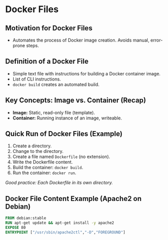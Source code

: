 # Docker Files

## Motivation for Docker Files

*   Automates the process of Docker image creation. Avoids manual, error-prone steps.

## Definition of a Docker File

*   Simple text file with instructions for building a Docker container image.
*   List of CLI instructions.
*   `docker build` creates an automated build.

## Key Concepts: Image vs. Container (Recap)

*   **Image:** Static, read-only file (template).
*   **Container:** Running instance of an image, writeable.

## Quick Run of Docker Files (Example)

1.  Create a directory.
2.  Change to the directory.
3.  Create a file named `Dockerfile` (no extension).
4.  Write the Dockerfile content.
5.  Build the container: `docker build`.
6.  Run the container: `docker run`.

*Good practice: Each Dockerfile in its own directory.*

## Docker File Content Example (Apache2 on Debian)

```dockerfile
FROM debian:stable
RUN apt-get update && apt-get install -y apache2
EXPOSE 80
ENTRYPOINT ["/usr/sbin/apache2ctl","-D","FOREGROUND"]